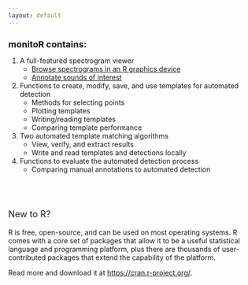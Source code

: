 ```yaml
---
layout: default
---
```


<h1 style="font-size:large;">monitoR contains:</h1>
<ol>
    <li>A full-featured spectrogram viewer
        <ul>
            <li><a href="assets/viewingSpectrograms/viewingSpectrograms.html">Browse spectrograms in an R graphics device</a></li>
            <li><a href="assets/annotatingSpectrograms/annotatingSpectrograms.html">Annotate sounds of interest</a></li>
        </ul>
    </li>
    <li>Functions to create, modify, save, and use templates for automated detection
        <ul>
            <li>Methods for selecting points</li>
            <li>Plotting templates</li>
            <li>Writing/reading templates</li>
            <li>Comparing template performance</li>
        </ul>
    </li>
    <li>Two automated template matching algorithms
        <ul>
            <li>View, verify, and extract results</li>
            <li>Write and read templates and detections locally</li>
        </ul>
    </li>
    <li>Functions to evaluate the automated detection process
        <ul>
            <li>Comparing manual annotations to automated detection</li>
        </ul>
    </li>
</ol>

<p style="font-size:large;padding-top:3em;">New to R?</p>
<p>R is free, open-source, and can be used on most operating systems. R comes with a core set of packages that allow it to be a useful statistical language and programming platform, plus there are thousands of user-contributed packages that extend the capability of the platform.</p>
<p>Read more and download it at <a href="https://cran.r-project.org/" target="_blank">https://cran.r-project.org/</a>.
